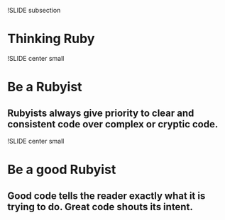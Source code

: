 !SLIDE subsection
# Thinking Ruby


!SLIDE center small
# Be a Rubyist

## Rubyists always give priority to clear and consistent code over complex or cryptic code.

!SLIDE center small
# Be a good Rubyist

## Good code tells the reader exactly what it is trying to do. Great code shouts its intent.
